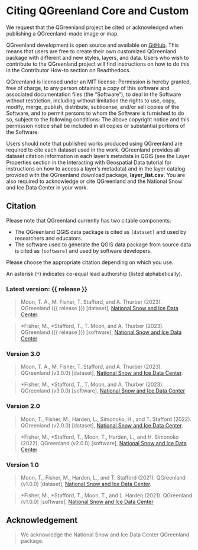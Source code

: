 # Citing QGreenland Core and Custom

We request that the QGreenland project be cited or acknowledged when publishing a
QGreenland-made image or map.

QGreenland development is open source and available on [GitHub](https://github.com/nsidc/qgreenland). 
This means that users are free to create their own customized QGreenland
package with different and new styles, layers, and data. Users who wish to contribute to the
QGreenland project will find instructions on how to do this in the Contributor How-to section
on Readthedocs.

QGreenland is licensed under an MIT license:
Permission is hereby granted, free of charge, to any person obtaining a copy of this software
and associated documentation files (the “Software”), to deal in the Software without restriction,
including without limitation the rights to use, copy, modify, merge, publish, distribute,
sublicense, and/or sell copies of the Software, and to permit persons to whom the Software
is furnished to do so, subject to the following conditions: The above copyright notice and this
permission notice shall be included in all copies or substantial portions of the Software.

Users should note that published works produced using QGreenland are required to cite
each dataset used in the work. QGreenland provides all dataset citation information in each
layer’s metadata in QGIS (see the Layer Properties section in the Interacting with Geospatial 
Data tutorial for instructions on how to access a layer’s metadata) and in the layer catalog
provided with the QGreenland download package, **layer_list.csv**. You are also required to 
acknowledge or cite QGreenland and the National Snow and Ice Data Center in your work.

## Citation

Please note that QGreenland currently has two citable components:

* The QGreenland QGIS data package is cited as `[dataset]` and used by researchers and
  educators.
* The software used to generate the QGIS data package from source data is cited as
  `[software]` and used by software developers.

Please choose the appropriate citation depending on which you use.

An asterisk (`*`) indicates co-equal lead authorship (listed alphabetically).


### Latest version: {{ release }}

> Moon, T. A., M. Fisher, T. Stafford, and A. Thurber (2023). QGreenland ({{ release }})
> [dataset], [National Snow and Ice Data Center](https://qgreenland.org/).

> *Fisher, M., *Stafford, T., T. Moon, and A. Thurber (2023). QGreenland ({{ release }})
> [software], [National Snow and Ice Data Center](https://github.com/nsidc/qgreenland)


### Version 3.0

> Moon, T. A., M. Fisher, T. Stafford, and A. Thurber (2023). QGreenland (v3.0.0)
> [dataset], [National Snow and Ice Data Center](https://qgreenland.org/).

> *Fisher, M., *Stafford, T., T. Moon, and A. Thurber (2023). QGreenland (v3.0.0)
> [software], [National Snow and Ice Data Center](https://github.com/nsidc/qgreenland)


### Version 2.0

> Moon, T., Fisher, M., Harden, L., Simonoko, H., and T. Stafford (2022). QGreenland
> (v2.0.0) [dataset], [National Snow and Ice Data Center](https://qgreenland.org/).

> *Fisher, M., *Stafford, T., Moon, T., Harden, L., and H. Simonoko (2022). QGreenland
> (v2.0.0) [software], [National Snow and Ice Data
> Center](https://github.com/nsidc/qgreenland)


### Version 1.0

> Moon, T., Fisher, M., Harden, L., and T. Stafford (2021). QGreenland (v1.0.0)
> [dataset], [National Snow and Ice Data Center](https://qgreenland.org/).

> *Fisher, M., *Stafford, T., Moon, T., and L. Harden (2021). QGreenland (v1.0.0)
> [software], [National Snow and Ice Data Center](https://github.com/nsidc/qgreenland)


## Acknowledgement

> We acknowledge the National Snow and Ice Data Center QGreenland package. 
